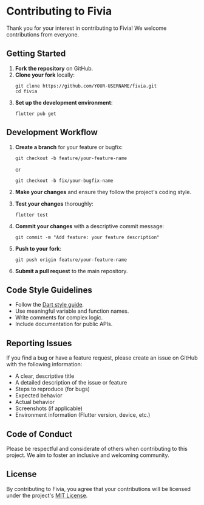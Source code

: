 # Contributing to Fivia

Thank you for your interest in contributing to Fivia! We welcome contributions from everyone.

## Getting Started

1. **Fork the repository** on GitHub.
2. **Clone your fork** locally:
   ```
   git clone https://github.com/YOUR-USERNAME/fivia.git
   cd fivia
   ```
3. **Set up the development environment**:
   ```
   flutter pub get
   ```

## Development Workflow

1. **Create a branch** for your feature or bugfix:
   ```
   git checkout -b feature/your-feature-name
   ```
   or
   ```
   git checkout -b fix/your-bugfix-name
   ```

2. **Make your changes** and ensure they follow the project's coding style.

3. **Test your changes** thoroughly:
   ```
   flutter test
   ```

4. **Commit your changes** with a descriptive commit message:
   ```
   git commit -m "Add feature: your feature description"
   ```

5. **Push to your fork**:
   ```
   git push origin feature/your-feature-name
   ```

6. **Submit a pull request** to the main repository.

## Code Style Guidelines

- Follow the [Dart style guide](https://dart.dev/guides/language/effective-dart/style).
- Use meaningful variable and function names.
- Write comments for complex logic.
- Include documentation for public APIs.

## Reporting Issues

If you find a bug or have a feature request, please create an issue on GitHub with the following information:

- A clear, descriptive title
- A detailed description of the issue or feature
- Steps to reproduce (for bugs)
- Expected behavior
- Actual behavior
- Screenshots (if applicable)
- Environment information (Flutter version, device, etc.)

## Code of Conduct

Please be respectful and considerate of others when contributing to this project. We aim to foster an inclusive and welcoming community.

## License

By contributing to Fivia, you agree that your contributions will be licensed under the project's [MIT License](LICENSE).